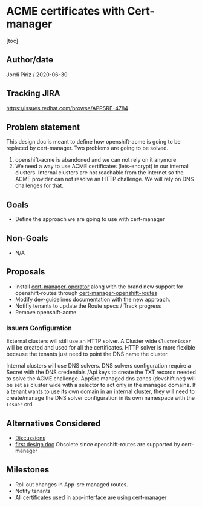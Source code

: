 # ACME certificates with Cert-manager

[toc]

## Author/date

Jordi Piriz / 2020-06-30

## Tracking JIRA

https://issues.redhat.com/browse/APPSRE-4784

## Problem statement

This design doc is meant to define how openshift-acme is going to be replaced by cert-manager.
Two problems are going to be solved.

1. openshift-acme is abandoned and we can not rely on it anymore
2. We need a way to use ACME certificates (lets-encrypt) in our internal clusters. Internal clusters
   are  not reachable from the internet so the ACME provider can not resolve an HTTP challenge. We will
   rely on DNS challenges for that.

## Goals

- Define the approach we are going to use with cert-manager

## Non-Goals

- N/A

## Proposals

- Install [cert-manager-operator](https://github.com/openshift/cert-manager-operator) along with the brand new support
  for openshift-routes through [cert-manager-openshift-routes](https://github.com/cert-manager/openshift-routes)
- Modify dev-guidelines documentation with the new approach.
- Notifiy tenants to update the Route specs / Track progress
- Remove openshift-acme

### Issuers Configuration

External clusters will still use an HTTP solver. A Cluster wide `ClusterIsser` will be created and used for all the certificates. HTTP solver
is more flexible because the tenants just need to point the DNS name the cluster.

Internal clusters will use DNS solvers. DNS solvers configuration require a Secret with the DNS credentials /Api keys to create the TXT records needed
to  solve the ACME challenge. AppSre managed dns zones (devshift.net) will be set as cluster wide with a selector to act only in the managed domains.
If a tenant wants to use its own domain in an internal cluster, they will need to create/manage the DNS solver configuration in its own namespace with the
`Issuer` crd.

## Alternatives Considered

- [Discussions](https://docs.google.com/document/d/1Io_f26Ph9Yomqmx4K1AJkwoB-TLsw9gECWxOJRa3D7o/edit#heading=h.4c9twulgg922)
- [first design doc](https://gitlab.cee.redhat.com/service/app-interface/-/blob/master/docs/app-sre/design-docs/cert-manager-certificates.md)
  Obsolete since openshift-routes are supported by cert-manager

## Milestones

- Roll out changes in App-sre managed routes.
- Notify tenants
- All certificates used in app-interface are using cert-manager
